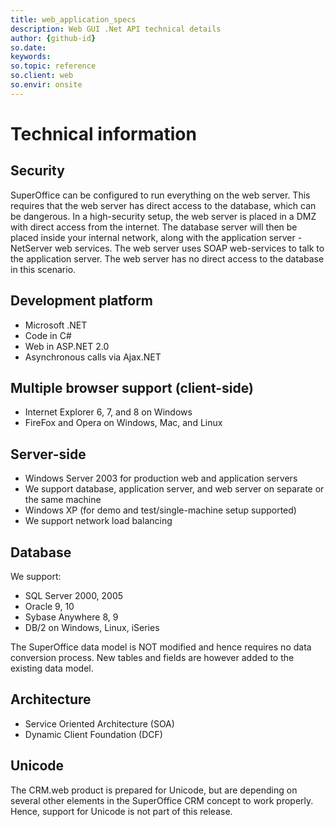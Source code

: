 ```yaml
---
title: web_application_specs
description: Web GUI .Net API technical details
author: {github-id}
so.date:
keywords:
so.topic: reference
so.client: web
so.envir: onsite
---
```


# Technical information

## Security

SuperOffice can be configured to run everything on the web server. This requires that the web server has direct access to the database, which can be dangerous. In a high-security setup, the web server is placed in a DMZ with direct access from the internet. The database server will then be placed inside your internal network, along with the application server - NetServer web services. The web server uses SOAP web-services to talk to the application server. The web server has no direct access to the database in this scenario.

## Development platform

* Microsoft .NET
* Code in C\#
* Web in ASP.NET 2.0
* Asynchronous calls via Ajax.NET

## Multiple browser support (client-side)

* Internet Explorer 6, 7, and 8 on Windows
* FireFox and Opera on Windows, Mac, and Linux

## Server-side

* Windows Server 2003 for production web and application servers
* We support database, application server, and web server on separate or the same machine
* Windows XP (for demo and test/single-machine setup supported)
* We support network load balancing

## Database

We support:

* SQL Server 2000, 2005
* Oracle 9, 10
* Sybase Anywhere 8, 9
* DB/2 on Windows, Linux, iSeries

The SuperOffice data model is NOT modified and hence requires no data conversion process. New tables and fields are however added to the existing data model.

## Architecture

* Service Oriented Architecture (SOA)
* Dynamic Client Foundation (DCF)

## Unicode

The CRM.web product is prepared for Unicode, but are depending on several other elements in the SuperOffice CRM concept to work properly. Hence, support for Unicode is not part of this release.
